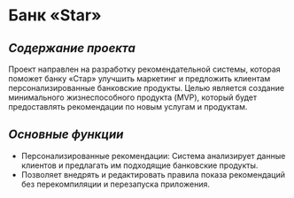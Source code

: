 # **Банк «Star»**

## _Содержание проекта_

Проект направлен на разработку рекомендательной системы, которая поможет банку «Стар» улучшить маркетинг и предложить клиентам персонализированные банковские продукты. Целью является создание минимального жизнеспособного продукта (MVP), который будет предоставлять рекомендации по новым услугам и продуктам.

## _Основные функции_

* Персонализированные рекомендации: Система анализирует данные клиентов и предлагать им подходящие банковские продукты.
* Позволяет внедрять и редактировать правила показа рекомендаций без перекомпиляции и перезапуска приложения.
